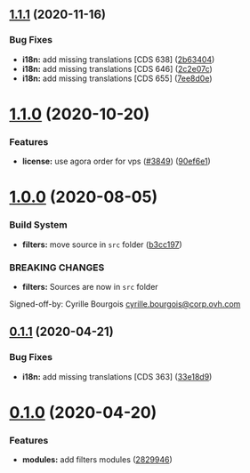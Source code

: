 ## [1.1.1](https://github.com/ovh/manager/compare/@ovh-ux/manager-filters@1.1.0...@ovh-ux/manager-filters@1.1.1) (2020-11-16)


### Bug Fixes

* **i18n:** add missing translations [CDS 638] ([2b63404](https://github.com/ovh/manager/commit/2b6340470f11b3a5b019429abbbf3f94ba9c54b3))
* **i18n:** add missing translations [CDS 646] ([2c2e07c](https://github.com/ovh/manager/commit/2c2e07cef0d49428e4957d32cf780cd194e328cb))
* **i18n:** add missing translations [CDS 655] ([7ee8d0e](https://github.com/ovh/manager/commit/7ee8d0efc0007fecbe8274c46f537a516e41bb16))



# [1.1.0](https://github.com/ovh/manager/compare/@ovh-ux/manager-filters@1.0.0...@ovh-ux/manager-filters@1.1.0) (2020-10-20)


### Features

* **license:** use agora order for  vps ([#3849](https://github.com/ovh/manager/issues/3849)) ([90ef6e1](https://github.com/ovh/manager/commit/90ef6e1f258d7235b05169333d90e9422b14d45c))



# [1.0.0](https://github.com/ovh/manager/compare/@ovh-ux/manager-filters@0.1.1...@ovh-ux/manager-filters@1.0.0) (2020-08-05)


### Build System

* **filters:** move source in `src` folder ([b3cc197](https://github.com/ovh/manager/commit/b3cc1975d0d163ddc13c4fecb6451d38c4e54783))


### BREAKING CHANGES

* **filters:** Sources are now in `src` folder

Signed-off-by: Cyrille Bourgois <cyrille.bourgois@corp.ovh.com>



## [0.1.1](https://github.com/ovh/manager/compare/@ovh-ux/manager-filters@0.1.0...@ovh-ux/manager-filters@0.1.1) (2020-04-21)


### Bug Fixes

* **i18n:** add missing translations [CDS 363] ([33e18d9](https://github.com/ovh/manager/commit/33e18d9ca00a9428eaf70f76ea2adc92c32891d6))



# [0.1.0](https://github.com/ovh/manager/compare/@ovh-ux/manager-filters@0.0.0...@ovh-ux/manager-filters@0.1.0) (2020-04-20)


### Features

* **modules:** add filters modules ([2829946](https://github.com/ovh/manager/commit/282994622503964c766f310e7c8d1d60e65f4821))



